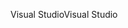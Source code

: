 <span data-ttu-id="08590-101">Visual Studio</span><span class="sxs-lookup"><span data-stu-id="08590-101">Visual Studio</span></span>